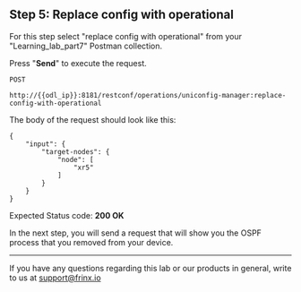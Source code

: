 ## Step 5: Replace config with operational

For this step select "replace config with operational" from your "Learning_lab_part7" Postman collection.

Press "**Send**" to execute the request.

```
POST

http://{{odl_ip}}:8181/restconf/operations/uniconfig-manager:replace-config-with-operational
```


The body of the request should look like this:

```
{
    "input": {
        "target-nodes": {
            "node": [
                "xr5"
            ]
        }
    }
}
```

Expected Status code: **200 OK**

In the next step, you will send a request that will show you the OSPF process that you removed from your device.

---
If you have any questions regarding this lab or our products in general, write to us at [support@frinx.io](mailto:support@frinx.io)